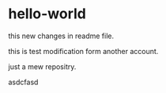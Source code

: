 # hello-world

this new changes in readme file.

this is test modification form another account.

just a mew repositry.

asdcfasd
